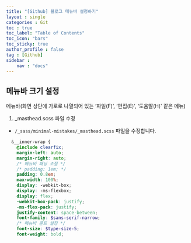 ```yaml
---
title: "[Github] 블로그 메뉴바 설정하기"
layout : single
categories : Git
toc : true
toc_label: "Table of Contents"
toc_icon: "bars"
toc_sticky: true
author_profile : false
tag : [Github]
sidebar :
    nav : "docs"
---
```


## 메뉴바 크기 설정
메뉴바(화면 상단에 가로로 나열되어 있는 ‘파일(F)’, ‘편집(E)’, ‘도움말(H)’ 같은 메뉴)

1. _masthead.scss 파일 수정
- `/_sass/minimal-mistakes/_masthead.scss` 파일을 수정합니다.

```scss
  &__inner-wrap {
    @include clearfix;
    margin-left: auto;
    margin-right: auto;
    /* 메뉴바 패딩 조절 */
    /* padding: 1em; */
    padding: 0.8em;
    max-width: 100%;
    display: -webkit-box;
    display: -ms-flexbox;
    display: flex;
    -webkit-box-pack: justify;
    -ms-flex-pack: justify;
    justify-content: space-between;
    font-family: $sans-serif-narrow;
    /* 메뉴바 폰트 설정 */
    font-size: $type-size-5;
    font-weight: bold;
```